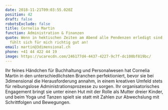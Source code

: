```yaml
---
date: 2018-11-21T09:03:55.020Z
position: 42
draft: false
robotsExclude: false
title: Cornelia Martin
function: Administration & Finanzen
quote: Wenn in hektischen Zeiten am Abend alle Pendenzen erledigt sind – das
  fühlt sich für mich richtig gut an!
email: martin@3dimensional.ch
phone: +41 44 422 44 19
image: https://ucarecdn.com/246177d4-4437-4227-9c7f-dc100bf819bc/
---
```

Ihr feines Händchen für Buchhaltung und Personalwesen hat Cornelia Martin in den unterschiedlichsten Branchen perfektioniert, bevor sie bei 3dimensional die Herausforderung annahm, in einem kreativen Umfeld stets für reibungslose Administrationsprozesse zu sorgen. Ihr organisatorisches Engagement bringt sie unter einen Hut mit der Rolle als Mutter dreier Kinder, und beim Yoga und Tanzen spielt sie statt mit Zahlen zur Abwechslung mit Schrittfolgen und Bewegungen.
